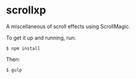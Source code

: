 # scrollxp
A miscellaneous of scroll effects using ScrollMagic.

To get it up and running, run:

```
$ npm install
```

Then:

```
$ gulp
```
